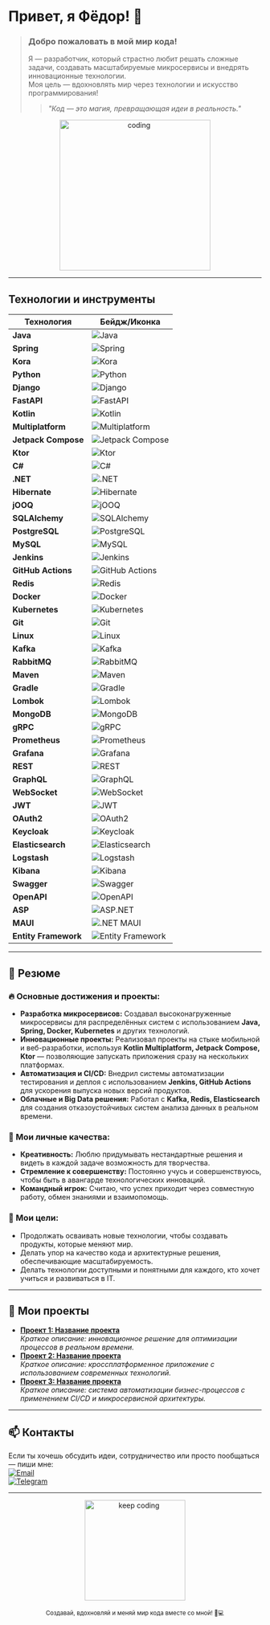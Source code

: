 # Привет, я **Фёдор**! 👋

> ### Добро пожаловать в мой мир кода!
> 
> Я — разработчик, который страстно любит решать сложные задачи, создавать масштабируемые микросервисы и внедрять инновационные технологии.  
> Моя цель — вдохновлять мир через технологии и искусство программирования!  
> 
> > *"Код — это магия, превращающая идеи в реальность."*  

<div align="center">
  <img src="https://media.giphy.com/media/26BRuo6sLetdllPAQ/giphy.gif" alt="coding" width="300"/>
</div>

---

## Технологии и инструменты

| Технология           | Бейдж/Иконка |
|----------------------|--------------|
| **Java**             | ![Java](https://img.shields.io/badge/Java-ED8B00?style=for-the-badge&logo=java&logoColor=white) |
| **Spring**           | ![Spring](https://img.shields.io/badge/Spring-6DB33F?style=for-the-badge&logo=spring&logoColor=white) |
| **Kora**             | ![Kora](https://img.shields.io/badge/Kora-FF69B4?style=for-the-badge&logo=&logoColor=white) <!-- Кастомный бейдж для Kora --> |
| **Python**           | ![Python](https://img.shields.io/badge/Python-3776AB?style=for-the-badge&logo=python&logoColor=white) |
| **Django**           | ![Django](https://img.shields.io/badge/Django-092E20?style=for-the-badge&logo=django&logoColor=white) |
| **FastAPI**          | ![FastAPI](https://img.shields.io/badge/FastAPI-009688?style=for-the-badge&logo=fastapi&logoColor=white) |
| **Kotlin**           | ![Kotlin](https://img.shields.io/badge/Kotlin-0095D5?style=for-the-badge&logo=kotlin&logoColor=white) |
| **Multiplatform**    | ![Multiplatform](https://img.shields.io/badge/Multiplatform-FF1493?style=for-the-badge) <!-- Кастомный яркий бейдж --> |
| **Jetpack Compose**  | ![Jetpack Compose](https://img.shields.io/badge/JetpackCompose-4285F4?style=for-the-badge&logo=android&logoColor=white) |
| **Ktor**             | ![Ktor](https://img.shields.io/badge/Ktor-0A1E44?style=for-the-badge&logo=kotlin&logoColor=white) |
| **C#**               | ![C#](https://img.shields.io/badge/C%23-239120?style=for-the-badge&logo=csharp&logoColor=white) |
| **.NET**             | ![.NET](https://img.shields.io/badge/.NET-512BD4?style=for-the-badge&logo=.net&logoColor=white) |
| **Hibernate**        | ![Hibernate](https://img.shields.io/badge/Hibernate-59666C?style=for-the-badge&logo=hibernate&logoColor=white) |
| **jOOQ**             | ![jOOQ](https://img.shields.io/badge/jOOQ-009688?style=for-the-badge) |
| **SQLAlchemy**       | ![SQLAlchemy](https://img.shields.io/badge/SQLAlchemy-CC0000?style=for-the-badge) |
| **PostgreSQL**       | ![PostgreSQL](https://img.shields.io/badge/PostgreSQL-336791?style=for-the-badge&logo=postgresql&logoColor=white) |
| **MySQL**            | ![MySQL](https://img.shields.io/badge/MySQL-4479A1?style=for-the-badge&logo=mysql&logoColor=white) |
| **Jenkins**          | ![Jenkins](https://img.shields.io/badge/Jenkins-D24939?style=for-the-badge&logo=jenkins&logoColor=white) |
| **GitHub Actions**   | ![GitHub Actions](https://img.shields.io/badge/GitHub_Actions-2088FF?style=for-the-badge&logo=github&logoColor=white) |
| **Redis**            | ![Redis](https://img.shields.io/badge/Redis-DC382D?style=for-the-badge&logo=redis&logoColor=white) |
| **Docker**           | ![Docker](https://img.shields.io/badge/Docker-2496ED?style=for-the-badge&logo=docker&logoColor=white) |
| **Kubernetes**       | ![Kubernetes](https://img.shields.io/badge/Kubernetes-326CE5?style=for-the-badge&logo=kubernetes&logoColor=white) |
| **Git**              | ![Git](https://img.shields.io/badge/Git-F05032?style=for-the-badge&logo=git&logoColor=white) |
| **Linux**            | ![Linux](https://img.shields.io/badge/Linux-FCC624?style=for-the-badge&logo=linux&logoColor=black) |
| **Kafka**            | ![Kafka](https://img.shields.io/badge/Apache_Kafka-231F20?style=for-the-badge&logo=apachekafka&logoColor=white) |
| **RabbitMQ**         | ![RabbitMQ](https://img.shields.io/badge/RabbitMQ-FF6600?style=for-the-badge&logo=rabbitmq&logoColor=white) |
| **Maven**            | ![Maven](https://img.shields.io/badge/Maven-C71A36?style=for-the-badge&logo=apachemaven&logoColor=white) |
| **Gradle**           | ![Gradle](https://img.shields.io/badge/Gradle-02303A?style=for-the-badge&logo=gradle&logoColor=white) |
| **Lombok**           | ![Lombok](https://img.shields.io/badge/Lombok-FF4088?style=for-the-badge) |
| **MongoDB**          | ![MongoDB](https://img.shields.io/badge/MongoDB-47A248?style=for-the-badge&logo=mongodb&logoColor=white) |
| **gRPC**             | ![gRPC](https://img.shields.io/badge/gRPC-4285F4?style=for-the-badge&logo=grpc&logoColor=white) |
| **Prometheus**       | ![Prometheus](https://img.shields.io/badge/Prometheus-E6522C?style=for-the-badge&logo=prometheus&logoColor=white) |
| **Grafana**          | ![Grafana](https://img.shields.io/badge/Grafana-F46800?style=for-the-badge&logo=grafana&logoColor=white) |
| **REST**             | ![REST](https://img.shields.io/badge/REST-000000?style=for-the-badge) |
| **GraphQL**          | ![GraphQL](https://img.shields.io/badge/GraphQL-E10098?style=for-the-badge&logo=graphql&logoColor=white) |
| **WebSocket**        | ![WebSocket](https://img.shields.io/badge/WebSocket-010101?style=for-the-badge) |
| **JWT**              | ![JWT](https://img.shields.io/badge/JWT-000000?style=for-the-badge) |
| **OAuth2**           | ![OAuth2](https://img.shields.io/badge/OAuth2-4285F4?style=for-the-badge) |
| **Keycloak**         | ![Keycloak](https://img.shields.io/badge/Keycloak-003366?style=for-the-badge&logo=keycloak&logoColor=white) |
| **Elasticsearch**    | ![Elasticsearch](https://img.shields.io/badge/Elasticsearch-005571?style=for-the-badge&logo=elasticsearch&logoColor=white) |
| **Logstash**         | ![Logstash](https://img.shields.io/badge/Logstash-005571?style=for-the-badge&logo=logstash&logoColor=white) |
| **Kibana**           | ![Kibana](https://img.shields.io/badge/Kibana-005571?style=for-the-badge&logo=kibana&logoColor=white) |
| **Swagger**          | ![Swagger](https://img.shields.io/badge/Swagger-85EA2D?style=for-the-badge&logo=swagger&logoColor=white) |
| **OpenAPI**          | ![OpenAPI](https://img.shields.io/badge/OpenAPI-652B90?style=for-the-badge&logo=openapiinitiative&logoColor=white) |
| **ASP**              | ![ASP.NET](https://img.shields.io/badge/ASP.NET-512BD4?style=for-the-badge&logo=.net&logoColor=white) |
| **MAUI**             | ![.NET MAUI](https://img.shields.io/badge/.NET_MAUI-512BD4?style=for-the-badge&logo=.net&logoColor=white) |
| **Entity Framework** | ![Entity Framework](https://img.shields.io/badge/Entity_Framework-512BD4?style=for-the-badge&logo=.net&logoColor=white) |

---

## 📝 Резюме

### 🔥 Основные достижения и проекты:
- **Разработка микросервисов:** Создавал высоконагруженные микросервисы для распределённых систем с использованием **Java, Spring, Docker, Kubernetes** и других технологий.
- **Инновационные проекты:** Реализовал проекты на стыке мобильной и веб-разработки, используя **Kotlin Multiplatform, Jetpack Compose, Ktor** — позволяющие запускать приложения сразу на нескольких платформах.
- **Автоматизация и CI/CD:** Внедрил системы автоматизации тестирования и деплоя с использованием **Jenkins, GitHub Actions** для ускорения выпуска новых версий продуктов.
- **Облачные и Big Data решения:** Работал с **Kafka, Redis, Elasticsearch** для создания отказоустойчивых систем анализа данных в реальном времени.

### 🎨 Мои личные качества:
- **Креативность:** Люблю придумывать нестандартные решения и видеть в каждой задаче возможность для творчества.
- **Стремление к совершенству:** Постоянно учусь и совершенствуюсь, чтобы быть в авангарде технологических инноваций.
- **Командный игрок:** Считаю, что успех приходит через совместную работу, обмен знаниями и взаимопомощь.

### 🚀 Мои цели:
- Продолжать осваивать новые технологии, чтобы создавать продукты, которые меняют мир.
- Делать упор на качество кода и архитектурные решения, обеспечивающие масштабируемость.
- Делать технологии доступными и понятными для каждого, кто хочет учиться и развиваться в IT.

---

## 📂 Мои проекты

- **[Проект 1: Название проекта](https://github.com/yourusername/repo1)**  
  *Краткое описание: инновационное решение для оптимизации процессов в реальном времени.*
- **[Проект 2: Название проекта](https://github.com/yourusername/repo2)**  
  *Краткое описание: кроссплатформенное приложение с использованием современных технологий.*
- **[Проект 3: Название проекта](https://github.com/yourusername/repo3)**  
  *Краткое описание: система автоматизации бизнес-процессов с применением CI/CD и микросервисной архитектуры.*

---

## 📫 Контакты

Если ты хочешь обсудить идеи, сотрудничество или просто пообщаться — пиши мне:  
[![Email](https://img.shields.io/badge/Email-D14836?style=for-the-badge&logo=gmail&logoColor=white)](mailto:email@example.com)  
[![Telegram](https://img.shields.io/badge/Telegram-2CA5E0?style=for-the-badge&logo=telegram&logoColor=white)](https://t.me/yourusername)

---

<div align="center">
  <img src="https://media.giphy.com/media/3o7abB06u9bNzA8lu8/giphy.gif" alt="keep coding" width="200"/>
  <br><br>
  <sub>Создавай, вдохновляй и меняй мир кода вместе со мной! 🚀💻</sub>
</div>


